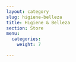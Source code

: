 ```yaml
---
layout: category
slug: higiene-belleza
title: Higiene & Belleza
section: Store
menu:
  categories:
    weight: 7

---
```

